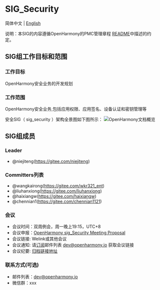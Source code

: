 # SIG_Security
简体中文 | [English](./sig_security.md)

说明：本SIG的内容遵循OpenHarmony的PMC管理章程 [README](../../zh/pmc.md)中描述的约定。

## SIG组工作目标和范围

### 工作目标
OpenHarmony安全业务的开发规划

### 工作范围
OpenHarmony安全业务,包括应用权限、应用签名、设备认证和密钥管理等

安全SIG（ sig_security ）架构全景图如下图所示：
![OpenHarmony文档概览](figures/sig_security_overview.png)

## SIG组成员

### Leader
- @niejiteng(https://gitee.com/niejiteng)

### Committers列表
- @wangkairong(https://gitee.com/wkr321_ent)
- @liuhanxiong(https://gitee.com/liuhanxiong)
- @haixiangw(https://gitee.com/haixiangw)
- @chennian1(https://gitee.com/chennian1121)

### 会议
 - 会议时间：双周例会，周一晚上19:15，UTC+8
 - 会议申报：[OpenHarmony sig_Security Meeting Proposal](https://shimo.im/sheets/g69CCHwg3QhTDVQc/MODOC)
 - 会议链接: Welink或其他会议
 - 会议通知: 请[订阅](https://lists.openatom.io/postorius/lists/dev.openharmony.io)邮件列表 dev@openharmony.io 获取会议链接
 - 会议纪要: [归档链接地址](https://gitee.com/openharmony-sig/sig-content)

### 联系方式(可选)

- 邮件列表：dev@openharmony.io
- 微信群：xxx
